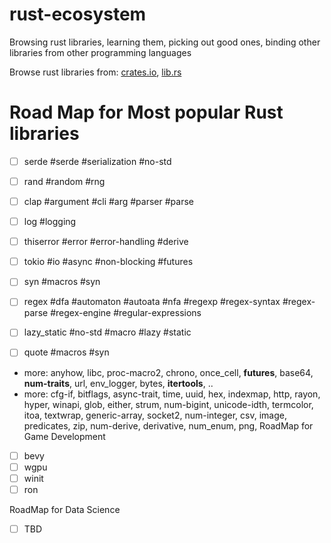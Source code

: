 # rust-ecosystem
Browsing rust libraries, learning them, picking out good ones, binding other libraries from other programming languages

Browse rust libraries from: [crates.io](https://crates.io), [lib.rs](https://lib.rs)  

Road Map for Most popular Rust libraries
========================================
- [ ] serde #serde #serialization #no-std
- [ ] rand #random #rng
- [ ] clap #argument #cli #arg #parser #parse
- [ ] log #logging
- [ ] thiserror #error #error-handling #derive

- [ ] tokio #io #async #non-blocking #futures
- [ ] syn #macros #syn
- [ ] regex #dfa #automaton #autoata #nfa #regexp #regex-syntax #regex-parse #regex-engine #regular-expressions
- [ ] lazy_static #no-std #macro #lazy #static
- [ ] quote #macros #syn

- more: anyhow, libc, proc-macro2, chrono, once_cell, **futures**, base64, **num-traits**, url, env_logger, bytes, **itertools**, ..
- more: cfg-if, bitflags, async-trait, time, uuid, hex, indexmap, http, rayon, hyper, winapi, glob, either, strum, num-bigint, unicode-idth, termcolor, itoa, textwrap, generic-array, socket2, num-integer, csv, image, predicates, zip, num-derive, derivative, num_enum, png, 
RoadMap for Game Development
- [ ] bevy
- [ ] wgpu
- [ ] winit
- [ ] ron

RoadMap for Data Science
- [ ] TBD
